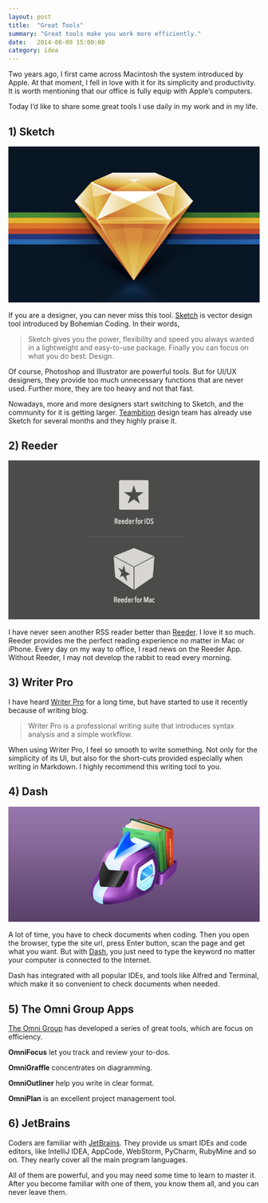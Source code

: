 ```yaml
---
layout: post
title:  "Great Tools"
summary: "Great tools make you work more efficiently."
date:   2014-08-09 15:00:00
category: idea
---
```


Two years ago, I first came across Macintosh the system introduced by Apple. At that moment, I fell in love with it for its simplicity and productivity. It is worth mentioning that our office is fully equip with Apple’s computers.

Today I’d like to share some great tools I use daily in my work and in my life.

## 1) Sketch

![Sketch image](/images/2014-08-09/sketch.jpg)

If you are a designer, you can never miss this tool. <a href="http://bohemiancoding.com/sketch/" target="_blank">Sketch</a> is vector design tool introduced by Bohemian Coding. In their words,

> Sketch gives you the power, flexibility and speed you always wanted in a lightweight and easy-to-use package. Finally you can focus on what you do best: Design.

Of course, Photoshop and Illustrator are powerful tools. But for UI/UX designers, they provide too much unnecessary functions that are never used. Further more, they are too heavy and not that fast.

Nowadays, more and more designers start switching to Sketch, and the community for it is getting larger. <a href="http://www.teambition.com/" target="_blank">Teambition</a> design team has already use Sketch for several months and they highly praise it.

## 2) Reeder

![Reeder image](/images/2014-08-09/reeder.jpg)

I have never seen another RSS reader better than <a href="http://reederapp.com/" target="_blank">Reeder</a>. I love it so much. Reeder provides me the perfect reading experience no matter in Mac or iPhone. Every day on my way to office, I read news on the Reeder App. Without Reeder, I may not develop the rabbit to read every morning.

## 3) Writer Pro

I have heard <a href="http://writer.pro/" target="_blank">Writer Pro</a> for a long time, but have started to use it recently because of writing blog. 

> Writer Pro is a professional writing suite that introduces syntax analysis and a simple workflow. 

When using Writer Pro, I feel so smooth to write something. Not only for the simplicity of its UI, but also for the short-cuts provided especially when writing in Markdown. I highly recommend this writing tool to you.

## 4) Dash

![Dash image](/images/2014-08-09/dash.jpg)

A lot of time, you have to check documents when coding. Then you open the browser, type the site url, press Enter button, scan the page and get what you want. But with <a href="http://kapeli.com/dash" target="_blank">Dash</a>, you just need to type the keyword no matter your computer is connected to the Internet.

Dash has integrated with all popular IDEs, and tools like Alfred and Terminal, which make it so convenient to check documents when needed.

## 5) The Omni Group Apps

<a href="http://www.omnigroup.com/" target="_blank">The Omni Group</a> has developed a series of great tools, which are focus on efficiency.

**OmniFocus** let you track and review your to-dos.

**OmniGraffle** concentrates on diagramming.

**OmniOutliner** help you write in clear format.

**OmniPlan** is an excellent project management tool.

## 6) JetBrains

Coders are familiar with <a href="http://www.jetbrains.com/" target="_blank">JetBrains</a>. They provide us smart IDEs and code editors, like IntelliJ IDEA, AppCode, WebStorm, PyCharm, RubyMine and so on. They nearly cover all the main program languages. 

All of them are powerful, and you may need some time to learn to master it. After you become familiar with one of them, you know them all, and you can never leave them.

 
